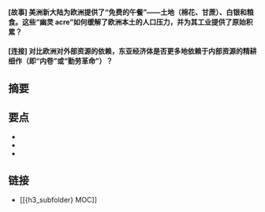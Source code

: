 #### [故事] 美洲新大陆为欧洲提供了“免费的午餐”——土地（棉花、甘蔗）、白银和粮食。这些“幽灵 acre”如何缓解了欧洲本土的人口压力，并为其工业提供了原始积累？


#### [连接] 对比欧洲对外部资源的依赖，东亚经济体是否更多地依赖于内部资源的精耕细作（即“内卷”或“勤劳革命”）？


## 摘要


## 要点

- 
- 
- 

## 链接

- [[{h3_subfolder} MOC]]
